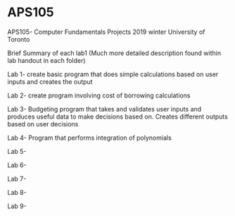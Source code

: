 # APS105
APS105- Computer Fundamentals Projects 2019 winter University of Toronto

Brief Summary of each lab1 (Much more detailed description found within lab handout in each folder)

Lab 1- create basic program that does simple calculations based on user inputs and creates the output

Lab 2- create program involving cost of borrowing calculations

Lab 3- Budgeting program that takes and validates user inputs and produces useful data to make decisions based on. Creates different outputs based on user decisions

Lab 4- Program that performs integration of polynomials 

Lab 5-

Lab 6-

Lab 7-

Lab 8-

Lab 9-
